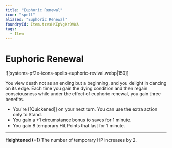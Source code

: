 ```yaml
---
title: "Euphoric Renewal"
icon: "spell"
aliases: "Euphoric Renewal"
foundryId: Item.tzvsHKEpVgKrDVWA
tags:
  - Item
---
```


# Euphoric Renewal
![[systems-pf2e-icons-spells-euphoric-revival.webp|150]]

You view death not as an ending but a beginning, and you delight in dancing on its edge. Each time you gain the dying condition and then regain consciousness while under the effect of euphoric renewal, you gain three benefits.

*   You're [[Quickened]] on your next turn. You can use the extra action only to Stand.
*   You gain a +1 circumstance bonus to saves for 1 minute.
*   You gain 8 temporary Hit Points that last for 1 minute.

* * *

**Heightened (+1)** The number of temporary HP increases by 2.
